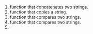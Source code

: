 1.  function that concatenates two strings.
2.  function that copies a string. 
3.  function that compares two strings.
4. function that compares two strings.
5.  

